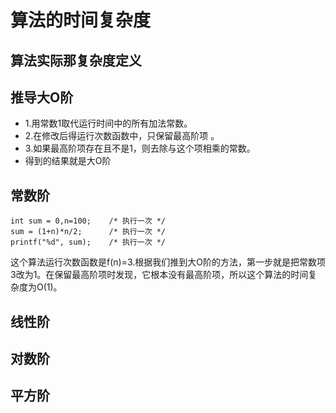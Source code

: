 # 算法的时间复杂度



## 算法实际那复杂度定义

## 推导大O阶

*   1.用常数1取代运行时间中的所有加法常数。
*   2.在修改后得运行次数函数中，只保留最高阶项 。
*   3.如果最高阶项存在且不是1，则去除与这个项相乘的常数。
*   得到的结果就是大O阶


## 常数阶


```
int sum = 0,n=100;    /* 执行一次 */
sum = (1+n)*n/2;      /* 执行一次 */
printf("%d", sum);    /* 执行一次 */
```

这个算法运行次数函数是f(n)=3.根据我们推到大O阶的方法，第一步就是把常数项3改为1。在保留最高阶项时发现，它根本没有最高阶项，所以这个算法的时间复杂度为O(1)。



## 线性阶



## 对数阶



## 平方阶



